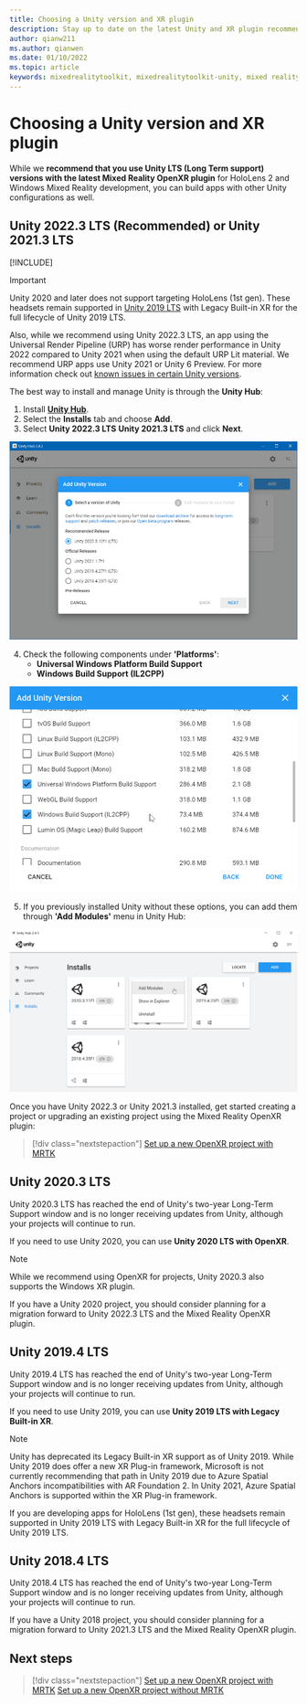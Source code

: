 ```yaml
---
title: Choosing a Unity version and XR plugin
description: Stay up to date on the latest Unity and XR plugin recommendations for HoloLens application development.
author: qianw211
ms.author: qianwen
ms.date: 01/10/2022
ms.topic: article
keywords: mixedrealitytoolkit, mixedrealitytoolkit-unity, mixed reality headset, windows mixed reality headset, virtual reality headset, unity
---
```


# Choosing a Unity version and XR plugin

While we **recommend that you use Unity LTS (Long Term support) versions with the latest Mixed Reality OpenXR plugin** for HoloLens 2 and Windows Mixed Reality development, you can build apps with other Unity configurations as well.

## Unity 2022.3 LTS (Recommended) or Unity 2021.3 LTS

[!INCLUDE[](includes/xr/recommended-version.md)]

> [!IMPORTANT]
> Unity 2020 and later does not support targeting HoloLens (1st gen). These headsets remain supported in [Unity 2019 LTS](#unity-20194-lts) with Legacy Built-in XR for the full lifecycle of Unity 2019 LTS.
>
> Also, while we recommend using Unity 2022.3 LTS, an app using the Universal Render Pipeline (URP) has worse render performance in Unity 2022 compared to Unity 2021 when using the default URP Lit material. We recommend URP apps use Unity 2021 or Unity 6 Preview. For more information check out [known issues in certain Unity versions](unity/known-issues.md).

The best way to install and manage Unity is through the **Unity Hub**:

1. Install <a href="https://unity3d.com/get-unity/download" target="_blank">**Unity Hub**</a>.
2. Select the **Installs** tab and choose **Add**.
3. Select **Unity 2022.3 LTS** **Unity 2021.3 LTS** and click **Next**.

![Unity Hub install new version](images/unity-hub-img-01.png)

4. Check the following components under **'Platforms'**:
    * **Universal Windows Platform Build Support**
    * **Windows Build Support (IL2CPP)**

![Unity Universal Windows Platform Build Support option](../images/Unity_Install_Option_UWP.png)

5. If you previously installed Unity without these options, you can add them through **'Add Modules'** menu in Unity Hub:

![Unity Windows Build Support option](../images/Unity_Install_Option_UWP2.png)

Once you have Unity 2022.3 or Unity 2021.3 installed, get started creating a project or upgrading an existing project using the Mixed Reality OpenXR plugin:

> [!div class="nextstepaction"]
> [Set up a new OpenXR project with MRTK](new-openxr-project-with-mrtk.md)

## Unity 2020.3 LTS

Unity 2020.3 LTS has reached the end of Unity's two-year Long-Term Support window and is no longer receiving updates from Unity, although your projects will continue to run.

If you need to use Unity 2020, you can use **Unity 2020 LTS with OpenXR**.

> [!NOTE]
> While we recommend using OpenXR for projects, Unity 2020.3 also supports the Windows XR plugin.

If you have a Unity 2020 project, you should consider planning for a migration forward to Unity 2022.3 LTS and the Mixed Reality OpenXR plugin.

## Unity 2019.4 LTS

Unity 2019.4 LTS has reached the end of Unity's two-year Long-Term Support window and is no longer receiving updates from Unity, although your projects will continue to run.

If you need to use Unity 2019, you can use **Unity 2019 LTS with Legacy Built-in XR**.

> [!NOTE]
> Unity has deprecated its Legacy Built-in XR support as of Unity 2019.  While Unity 2019 does offer a new XR Plug-in framework, Microsoft is not currently recommending that path in Unity 2019 due to Azure Spatial Anchors incompatibilities with AR Foundation 2.  In Unity 2021, Azure Spatial Anchors is supported within the XR Plug-in framework.

If you are developing apps for HoloLens (1st gen), these headsets remain supported in Unity 2019 LTS with Legacy Built-in XR for the full lifecycle of Unity 2019 LTS.

## Unity 2018.4 LTS

Unity 2018.4 LTS has reached the end of Unity's two-year Long-Term Support window and is no longer receiving updates from Unity, although your projects will continue to run.

If you have a Unity 2018 project, you should consider planning for a migration forward to Unity 2021.3 LTS and the Mixed Reality OpenXR plugin.

## Next steps

> [!div class="nextstepaction"]
> [Set up a new OpenXR project with MRTK](new-openxr-project-with-mrtk.md)
> [Set up a new OpenXR project without MRTK](new-openxr-project-without-mrtk.md)